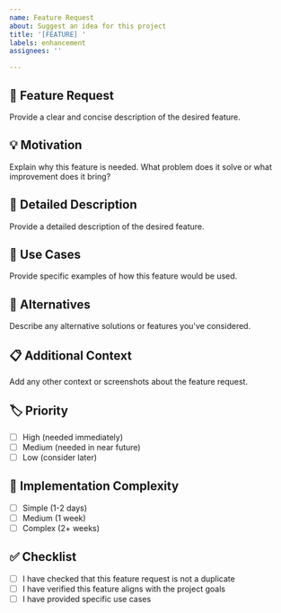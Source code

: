 ```yaml
---
name: Feature Request
about: Suggest an idea for this project
title: '[FEATURE] '
labels: enhancement
assignees: ''

---
```


## 🚀 Feature Request
Provide a clear and concise description of the desired feature.

## 💡 Motivation
Explain why this feature is needed. What problem does it solve or what improvement does it bring?

## 📝 Detailed Description
Provide a detailed description of the desired feature.

## 🎯 Use Cases
Provide specific examples of how this feature would be used.

## 🔄 Alternatives
Describe any alternative solutions or features you've considered.

## 📋 Additional Context
Add any other context or screenshots about the feature request.

## 🏷️ Priority
- [ ] High (needed immediately)
- [ ] Medium (needed in near future)
- [ ] Low (consider later)

## 🔧 Implementation Complexity
- [ ] Simple (1-2 days)
- [ ] Medium (1 week)
- [ ] Complex (2+ weeks)

## ✅ Checklist
- [ ] I have checked that this feature request is not a duplicate
- [ ] I have verified this feature aligns with the project goals
- [ ] I have provided specific use cases